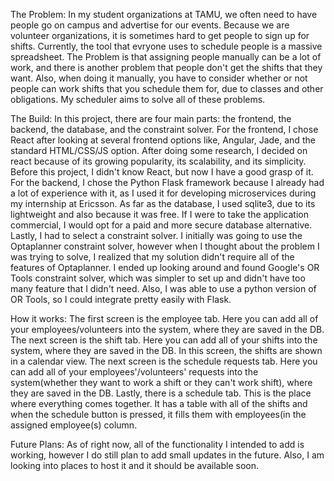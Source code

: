 The Problem:
In my student organizations at TAMU, we often need to have people go on campus and advertise for our events. Because we are volunteer organizations, it is sometimes hard to get people to sign up for shifts. Currently, the tool that evryone uses to schedule people is a massive spreadsheet. The Problem is that assigning people manually can be a lot of work, and there is another problem that people don't get the shifts that they want. Also, when doing it manually, you have to consider whether or not people can work shifts that you schedule them for, due to classes and other obligations. My scheduler aims to solve all of these problems.

The Build:
In this project, there are four main parts: the frontend, the backend, the database, and the constraint solver. For the frontend, I chose React after looking at several frontend options like, Angular, Jade, and the standard HTML/CSS/JS option. After doing some research, I decided on react because of its growing popularity, its scalability, and its simplicity. Before this project, I didn't know React, but now I have a good grasp of it. For the backend, I chose the Python Flask framework because I already had a lot of experience with it, as I used it for developing microservices during my internship at Ericsson. As far as the database, I used sqlite3, due to its lightweight and also because it was free. If I were to take the application commercial, I would opt for a paid and more secure database alternative. Lastly, I had to select a constraint solver. I initially was going to use the Optaplanner constraint solver, however when I thought about the problem I was trying to solve, I realized that my solution didn't require all of the features of Optaplanner. I ended up looking around and found Google's OR Tools constraint solver, which was simpler to set up and didn't have too many feature that I didn't need. Also, I was able to use a python version of OR Tools, so I could integrate pretty easily with Flask.

How it works:
The first screen is the employee tab. Here you can add all of your employees/volunteers into the system, where they are saved in the DB.
The next screen is the shift tab. Here you can add all of your shifts into the system, where they are saved in the DB. In this screen, the shifts are shown in a calendar view.
The next screen is the schedule requests tab. Here you can add all of your employees'/volunteers' requests into the system(whether they want to work a shift or they can't work shift), where they are saved in the DB. Lastly, there is a schedule tab. This is the place where everything comes together. It has a table with all of the shifts and when the schedule button is pressed, it fills them with employees(in the assigned employee(s) column.


Future Plans:
As of right now, all of the functionality I intended to add is working, however I do still plan to add small updates in the future. Also, I am looking into places to host it and it should be available soon.
